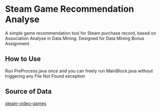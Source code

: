 # Steam Game Recommendation Analyse
A simple game recommendation tool for Steam purchase record, based on Association Analyse in Data Mining.
Designed for Data Mining Bonus Assignment

## How to Use
Run PreProcess.java once and you can freely run MainBlock.java without triggering any File Not Found exception

## Source of Data
[steam-video-games](https://www.kaggle.com/tamber/steam-video-games)
